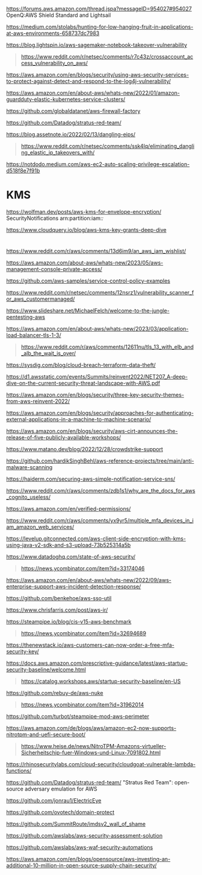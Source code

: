 https://forums.aws.amazon.com/thread.jspa?messageID=954027#954027 OpenQ:AWS Shield Standard and Lightsail

https://medium.com/stolabs/hunting-for-low-hanging-fruit-in-applications-at-aws-environments-658737dc7983

https://blog.lightspin.io/aws-sagemaker-notebook-takeover-vulnerability
> https://www.reddit.com/r/netsec/comments/r7c43z/crossaccount_access_vulnerability_on_aws/

https://aws.amazon.com/en/blogs/security/using-aws-security-services-to-protect-against-detect-and-respond-to-the-log4j-vulnerability/

https://aws.amazon.com/en/about-aws/whats-new/2022/01/amazon-guardduty-elastic-kubernetes-service-clusters/

https://github.com/globaldatanet/aws-firewall-factory

https://github.com/Datadog/stratus-red-team/

https://blog.assetnote.io/2022/02/13/dangling-eips/
> https://www.reddit.com/r/netsec/comments/ssk4lq/eliminating_dangling_elastic_ip_takeovers_with/

https://notdodo.medium.com/aws-ec2-auto-scaling-privilege-escalation-d518f8e7f91b

# KMS

https://wolfman.dev/posts/aws-kms-for-envelope-encryption/ SecurityNotifications arn:partition:iam:*:*

https://www.cloudquery.io/blog/aws-kms-key-grants-deep-dive

#
https://www.reddit.com/r/aws/comments/13d6im9/an_aws_iam_wishlist/

https://aws.amazon.com/about-aws/whats-new/2023/05/aws-management-console-private-access/

https://github.com/aws-samples/service-control-policy-examples

https://www.reddit.com/r/netsec/comments/12nsrz1/vulnerability_scanner_for_aws_customermanaged/

https://www.slideshare.net/MichaelFelch/welcome-to-the-jungle-pentesting-aws

https://aws.amazon.com/en/about-aws/whats-new/2023/03/application-load-balancer-tls-1-3/
> https://www.reddit.com/r/aws/comments/12611nu/tls_13_with_elb_and_alb_the_wait_is_over/

https://sysdig.com/blog/cloud-breach-terraform-data-theft/

https://d1.awsstatic.com/events/Summits/reinvent2022/NET207_A-deep-dive-on-the-current-security-threat-landscape-with-AWS.pdf

https://aws.amazon.com/en/blogs/security/three-key-security-themes-from-aws-reinvent-2022/

https://aws.amazon.com/en/blogs/security/approaches-for-authenticating-external-applications-in-a-machine-to-machine-scenario/

https://aws.amazon.com/en/blogs/security/aws-cirt-announces-the-release-of-five-publicly-available-workshops/

https://www.matano.dev/blog/2022/12/28/crowdstrike-support

https://github.com/hardikSinghBehl/aws-reference-projects/tree/main/anti-malware-scanning

https://haiderm.com/securing-aws-simple-notification-service-sns/

https://www.reddit.com/r/aws/comments/zdb1s1/why_are_the_docs_for_aws_cognito_useless/

https://aws.amazon.com/en/verified-permissions/

https://www.reddit.com/r/aws/comments/yx9yr5/multiple_mfa_devices_in_iam_amazon_web_services/

https://levelup.gitconnected.com/aws-client-side-encryption-with-kms-using-java-v2-sdk-and-s3-upload-73b525314a5b

https://www.datadoghq.com/state-of-aws-security/
> https://news.ycombinator.com/item?id=33174046

https://aws.amazon.com/en/about-aws/whats-new/2022/09/aws-enterprise-support-aws-incident-detection-response/

https://github.com/benkehoe/aws-sso-util

https://www.chrisfarris.com/post/aws-ir/

https://steampipe.io/blog/cis-v15-aws-benchmark
> https://news.ycombinator.com/item?id=32694689

https://thenewstack.io/aws-customers-can-now-order-a-free-mfa-security-key/

https://docs.aws.amazon.com/prescriptive-guidance/latest/aws-startup-security-baseline/welcome.html
> https://catalog.workshops.aws/startup-security-baseline/en-US

https://github.com/rebuy-de/aws-nuke
> https://news.ycombinator.com/item?id=31962014

https://github.com/turbot/steampipe-mod-aws-perimeter

https://aws.amazon.com/de/blogs/aws/amazon-ec2-now-supports-nitrotpm-and-uefi-secure-boot/
> https://www.heise.de/news/NitroTPM-Amazons-virtueller-Sicherheitschip-fuer-Windows-und-Linux-7091802.html

https://rhinosecuritylabs.com/cloud-security/cloudgoat-vulnerable-lambda-functions/

https://github.com/Datadog/stratus-red-team/ "Stratus Red Team": open-source adversary emulation for AWS

https://github.com/jonrau1/ElectricEye

https://github.com/ovotech/domain-protect

https://github.com/SummitRoute/imdsv2_wall_of_shame

https://github.com/awslabs/aws-security-assessment-solution

https://github.com/awslabs/aws-waf-security-automations

https://aws.amazon.com/en/blogs/opensource/aws-investing-an-additional-10-million-in-open-source-supply-chain-security/
